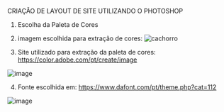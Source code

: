 CRIAÇÃO DE LAYOUT DE SITE UTILIZANDO O PHOTOSHOP

1. Escolha da Paleta de Cores

2. imagem escolhida para extração de cores: 
![cachorro](https://user-images.githubusercontent.com/79602770/139141488-aee542b1-93b4-4fc3-a631-0c2b390165ad.jpg)

3. Site utilizado para extração da paleta de cores: https://color.adobe.com/pt/create/image

![image](https://user-images.githubusercontent.com/79602770/139141917-ac7c9194-dec1-4759-800d-b2e457641eaf.png)

4. Fonte escolhida em: https://www.dafont.com/pt/theme.php?cat=112

![image](https://user-images.githubusercontent.com/79602770/139142352-60ed29bd-5c35-44c8-9467-28ba62d202aa.png)




